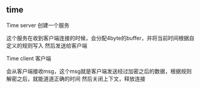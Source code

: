 ## time

Time server 创建一个服务

这个服务在收到客户端连接的时候，会分配4byte的buffer，并将当前时间根据自定义的规则写入
然后发送给客户端

Time client 客户端

会从客户端接收msg，这个msg就是客户端发送经过加密之后的数据，根据规则解密之后，就能道道正确的时间
然后关闭上下文，释放连接

